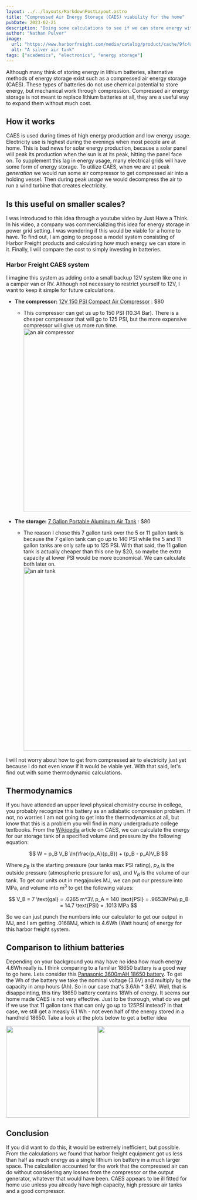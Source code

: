 ```yaml
---
layout: ../../layouts/MarkdownPostLayout.astro
title: "Compressed Air Energy Storage (CAES) viability for the home"
pubDate: 2023-02-21
description: "Doing some calculations to see if we can store energy with air"
author: "Nathan Pulver"
image:
  url: "https://www.harborfreight.com/media/catalog/product/cache/9fc4a8332f9638515cd199dd0f9238da/9/4/94801_W3.jpg"
  alt: "A silver air tank"
tags: ["academics", "electronics", "energy storage"]
---
```


Although many think of storing energy in lithium batteries, alternative methods
of energy storage exist such as a compressed air energy storage (CAES). These
types of batteries do not use chemical potential to store energy, but mechanical
work through compression. Compressed air energy storage is not meant to replace
lithium batteries at all, they are a useful way to expand them without much
cost.

## How it works

CAES is used during times of high energy production and low energy usage.
Electricity use is highest during the evenings when most people are at home.
This is bad news for solar energy production, because a solar panel will peak
its production when the sun is at its peak, hitting the panel face on. To
supplement this lag in energy usage, many electrical grids will have some form
of energy storage. To utilize CAES, when we are at peak _generation_ we would
run some air compressor to get compressed air into a holding vessel. Then during
peak _usage_ we would decompress the air to run a wind turbine that creates
electricity.

## Is this useful on smaller scales?

I was introduced to this idea through a youtube video by Just Have a Think. In
his video, a company was commercializing this idea for energy storage in power
grid setting. I was wondering if this would be viable for a home to have. To
find out, I am going to propose a model system consisting of Harbor Freight
products and calculating how much energy we can store in it. Finally, I will
compare the cost to simply investing in batteries.

### Harbor Freight CAES system

I imagine this system as adding onto a small backup 12V system like one in a
camper van or RV. Although not necessary to restrict yourself to 12V, I want to
keep it simple for future calculations.

- **The compressor:**
  [12V 150 PSI Compact Air Compressor](https://www.harborfreight.com/12v-150-psi-compact-air-compressor-63184.html)
  : $80

  - This compressor can get us up to 150 PSI (10.34 Bar). There is a cheaper
    compressor that will go to 125 PSI, but the more expensive compressor will
    give us more run time.
    <img src="https://www.harborfreight.com/media/catalog/product/cache/9fc4a8332f9638515cd199dd0f9238da/6/3/63184_W3.jpg" alt="an air compressor" height=500em>

- **The storage:**
  [7 Gallon Portable Aluminum Air Tank](https://www.harborfreight.com/air-tools-compressors/air-compressors-tanks/portable-air-tanks/7-gallon-aluminum-air-tank-94801.html)
  : $80
  - The reason I chose this 7 gallon tank over the 5 or 11 gallon tank is
    because the 7 gallon tank can go up to 140 PSI while the 5 and 11 gallon
    tanks are only safe up to 125 PSI. With that said, the 11 gallon tank is
    actually cheaper than this one by $20, so maybe the extra capacity at lower
    PSI would be more economical. We can calculate both later on.
    <img src="https://www.harborfreight.com/media/catalog/product/cache/9fc4a8332f9638515cd199dd0f9238da/9/4/94801_W3.jpg" alt="an air tank" height=500em>

I will not worry about how to get from compressed air to electricity just yet
because I do not even know if it would be viable yet. With that said, let's find
out with some thermodynamic calculations.

## Thermodynamics

If you have attended an upper level physical chemistry course in college, you
probably recognize this battery as an adiabatic compression problem. If not, no
worries I am not going to get into the thermodynamics at all, but know that this
is a problem you will find in many undergraduate college textbooks. From the
[Wikipedia](https://en.wikipedia.org/wiki/Compressed-air_energy_storage#Storage_thermodynamics)
article on CAES, we can calculate the energy for our storage tank of a specified
volume and pressure by the following equation:

$$ W = p_B V_B \ln(\frac{p_A}{p_B}) + (p_B - p_A)V_B $$

Where $p_B$ is the starting pressure (our tanks max PSI rating), $p_A$ is the
outside pressure (atmospheric pressure for us), and $V_B$ is the volume of our
tank. To get our units out in megajoules MJ, we can put our pressure into MPa,
and volume into m$^3$ to get the following values:

$$
V_B = 7 \text{gal} = .0265 m^3\\ p_A = 140 \text{PSI} = .9653MPa\\ p_B = 14.7
\text{PSI} = .1013 MPa
$$

So we can just punch the numbers into our calculator to get our output in MJ,
and I am getting .0168MJ, which is 4.6Wh (Watt hours) of energy for this harbor
freight system.

## Comparison to lithium batteries

Depending on your background you may have no idea how much energy 4.6Wh really
is. I think comparing to a familiar 18650 battery is a good way to go here. Lets
consider this
[Panasonic 3600mAH 18650 battery](https://www.illumn.com/batteries-chargers-and-powerpax-carriers/18650-panasonic-3600mah-ncr18650g-flat-top.html).
To get the Wh of the battery we take the nominal voltage (3.6V) and multiply by
the capacity in amp hours (Ah). So in our case that's 3.6Ah \* 3.6V. Well, that
is disappointing, this tiny 18650 battery contains 18Wh of energy. It seems our
home made CAES is not very effective. Just to be thorough, what do we get if we
use that 11 gallon tank that can only go up to 125PSI instead? In that case, we
still get a measly 6.1 Wh - not even half of the energy stored in a
handheld 18650. Take a look at the plots below to get a better idea

<img src ="/energy_volume.jpg" height=250em><img src="/energy_pressure.jpg" height=250em>

## Conclusion

If you did want to do this, it would be extremely inefficient, but possible.
From the calculations we found that harbor freight equipment got us less than
half as much energy as a single lithium ion battery in a much larger space. The
calculation accounted for the work that the compressed air can do without
considering any losses from the compressor or the output generator, whatever
that would have been. CAES appears to be ill fitted for home use unless you
already have high capacity, high pressure air tanks and a good compressor.
